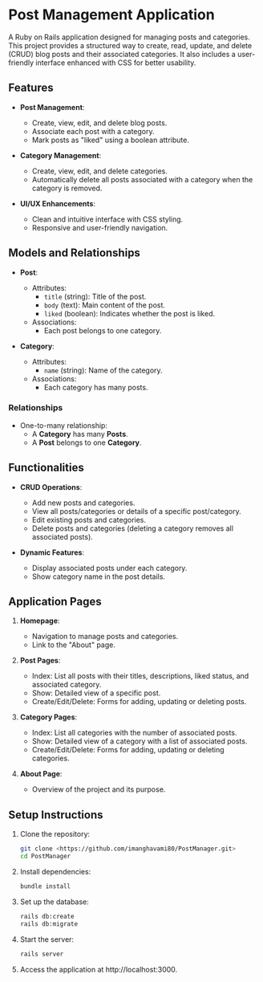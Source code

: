 # Post Management Application

A Ruby on Rails application designed for managing posts and categories. This project provides a structured way to create, read, update, and delete (CRUD) blog posts and their associated categories. It also includes a user-friendly interface enhanced with CSS for better usability.

## Features
- **Post Management**:
  - Create, view, edit, and delete blog posts.
  - Associate each post with a category.
  - Mark posts as "liked" using a boolean attribute.
  
- **Category Management**:
  - Create, view, edit, and delete categories.
  - Automatically delete all posts associated with a category when the category is removed.

- **UI/UX Enhancements**:
  - Clean and intuitive interface with CSS styling.
  - Responsive and user-friendly navigation.

## Models and Relationships
- **Post**:
  - Attributes:
    - `title` (string): Title of the post.
    - `body` (text): Main content of the post.
    - `liked` (boolean): Indicates whether the post is liked.
  - Associations:
    - Each post belongs to one category.

- **Category**:
  - Attributes:
    - `name` (string): Name of the category.
  - Associations:
    - Each category has many posts.

### Relationships
- One-to-many relationship:
  - A **Category** has many **Posts**.
  - A **Post** belongs to one **Category**.

## Functionalities
- **CRUD Operations**:
  - Add new posts and categories.
  - View all posts/categories or details of a specific post/category.
  - Edit existing posts and categories.
  - Delete posts and categories (deleting a category removes all associated posts).

- **Dynamic Features**:
  - Display associated posts under each category.
  - Show category name in the post details.

## Application Pages
1. **Homepage**:
   - Navigation to manage posts and categories.
   - Link to the "About" page.

2. **Post Pages**:
   - Index: List all posts with their titles, descriptions, liked status, and associated category.
   - Show: Detailed view of a specific post.
   - Create/Edit/Delete: Forms for adding, updating or deleting posts.

3. **Category Pages**:
   - Index: List all categories with the number of associated posts.
   - Show: Detailed view of a category with a list of associated posts.
   - Create/Edit/Delete: Forms for adding, updating or deleting categories.

4. **About Page**:
   - Overview of the project and its purpose.

## Setup Instructions
1. Clone the repository:
   ```bash
   git clone <https://github.com/imanghavami80/PostManager.git>
   cd PostManager
2. Install dependencies:
   ```bash
   bundle install
3. Set up the database:
   ```bash
   rails db:create
   rails db:migrate
4. Start the server:
   ```bash
   rails server
5. Access the application at http://localhost:3000.
